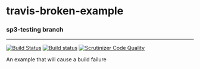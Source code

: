 # travis-broken-example
### sp3-testing branch
---
[![Build Status](https://travis-ci.org/olzaragoza/travis-broken-example.svg?branch=sp3-testing)](https://travis-ci.org/olzaragoza/travis-broken-example) [![Build status](https://ci.appveyor.com/api/projects/status/v4n0bltrn0936wl0/branch/sp3-testing?svg=true)](https://ci.appveyor.com/project/olzaragoza/travis-broken-example/branch/sp3-testing) [![Scrutinizer Code Quality](https://scrutinizer-ci.com/g/olzaragoza/travis-broken-example/badges/quality-score.png?b=sp3-testing)](https://scrutinizer-ci.com/g/olzaragoza/travis-broken-example/?branch=sp3-testing)

An example that will cause a build failure
